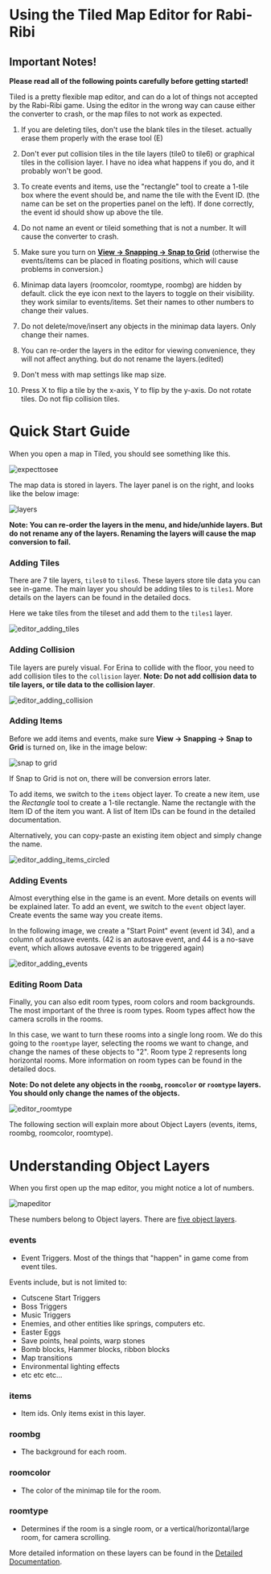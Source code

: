 # Using the Tiled Map Editor for Rabi-Ribi

## Important Notes!
 
**Please read all of the following points carefully before getting started!**

Tiled is a pretty flexible map editor, and can do a lot of things not accepted by the Rabi-Ribi game.
Using the editor in the wrong way can cause either the converter to crash, or the map files to not work as expected.

1. If you are deleting tiles, don't use the blank tiles in the tileset. actually erase them properly with the erase tool (E)

2. Don't ever put collision tiles in the tile layers (tile0 to tile6) or graphical tiles in the collision layer. I have no idea what happens if you do, and it probably won't be good.

3. To create events and items, use the "rectangle" tool to create a 1-tile box where the event should be, and name the tile with the Event ID. (the name can be set on the properties panel on the left). If done correctly, the event id should show up above the tile.

4. Do not name an event or tileid something that is not a number. It will cause the converter to crash.

5. Make sure you turn on [**View -> Snapping -> Snap to Grid**](https://user-images.githubusercontent.com/27341392/30008566-5d1a0a60-9153-11e7-81cf-0d874c735f5c.png) (otherwise the events/items can be placed in floating positions, which will cause problems in conversion.)

6. Minimap data layers (roomcolor, roomtype, roombg) are hidden by default. click the eye icon next to the layers to toggle on their visibility. they work similar to events/items. Set their names to other numbers to change their values.

7. Do not delete/move/insert any objects in the minimap data layers. Only change their names.

8. You can re-order the layers in the editor for viewing convenience, they will not affect anything. but do not rename the layers.(edited)

9. Don't mess with map settings like map size.

10. Press X to flip a tile by the x-axis, Y to flip by the y-axis. Do not rotate tiles. Do not flip collision tiles.


# Quick Start Guide

When you open a map in Tiled, you should see something like this.

![expecttosee](https://user-images.githubusercontent.com/27341392/30276609-f61fd322-9737-11e7-82cf-f70c570e5af9.png)

The map data is stored in layers. The layer panel is on the right, and looks like the below image:

![layers](https://user-images.githubusercontent.com/27341392/30008490-cf24761e-9152-11e7-94d2-955ab89621a7.png)

**Note: You can re-order the layers in the menu, and hide/unhide layers. But do not rename any of the layers. Renaming the layers will cause the map conversion to fail.**

### Adding Tiles

There are 7 tile layers, `tiles0` to `tiles6`. These layers store tile data you can see in-game. The main layer you should be adding tiles to is `tiles1`. More details on the layers can be found in the detailed docs.

Here we take tiles from the tileset and add them to the `tiles1` layer.

![editor_adding_tiles](https://user-images.githubusercontent.com/27341392/30276612-f9f1f23c-9737-11e7-9df0-85c9e8b8c24a.png)

### Adding Collision

Tile layers are purely visual. For Erina to collide with the floor, you need to add collision tiles to the `collision` layer. **Note: Do not add collision data to tile layers, or tile data to the collision layer**.

![editor_adding_collision](https://user-images.githubusercontent.com/27341392/30276606-f5d4d1f6-9737-11e7-8a4a-86fff8f02dca.png)

### Adding Items

Before we add items and events, make sure **View -> Snapping -> Snap to Grid** is turned on, like in the image below:

![snap to grid](https://user-images.githubusercontent.com/27341392/30008566-5d1a0a60-9153-11e7-81cf-0d874c735f5c.png)

If Snap to Grid is not on, there will be conversion errors later.

To add items, we switch to the `items` object layer. To create a new item, use the *Rectangle* tool to create a 1-tile rectangle. Name the rectangle with the Item ID of the item you want. A list of Item IDs can be found in the detailed documentation.

Alternatively, you can copy-paste an existing item object and simply change the name.

![editor_adding_items_circled](https://user-images.githubusercontent.com/27341392/30283100-bded89d8-9749-11e7-8f0e-2888ee04f7d1.png)

### Adding Events

Almost everything else in the game is an event. More details on events will be explained later. To add an event, we switch to the `event` object layer. Create events the same way you create items.

In the following image, we create a "Start Point" event (event id 34), and a column of autosave events. (42 is an autosave event, and 44 is a no-save event, which allows autosave events to be triggered again)

![editor_adding_events](https://user-images.githubusercontent.com/27341392/30276605-f5ced0da-9737-11e7-8bea-c267c124e782.png)

### Editing Room Data

Finally, you can also edit room types, room colors and room backgrounds. The most important of the three is room types. Room types affect how the camera scrolls in the rooms.

In this case, we want to turn these rooms into a single long room. We do this going to the `roomtype` layer, selecting the rooms we want to change, and change the names of these objects to "2". Room type 2 represents long horizontal rooms. More information on room types can be found in the detailed docs.

**Note: Do not delete any objects in the `roombg`, `roomcolor` or `roomtype` layers. You should only change the names of the objects.**

![editor_roomtype](https://user-images.githubusercontent.com/27341392/30276604-f59e4370-9737-11e7-9274-5cb74c175e21.png)

The following section will explain more about Object Layers (events, items, roombg, roomcolor, roomtype).

# Understanding Object Layers

When you first open up the map editor, you might notice a lot of numbers.

![mapeditor](https://user-images.githubusercontent.com/27341392/30008300-b79449c2-9150-11e7-8425-54c32eba09d3.png)

These numbers belong to Object layers. There are [five object layers](https://user-images.githubusercontent.com/27341392/30008490-cf24761e-9152-11e7-94d2-955ab89621a7.png).

### events
- Event Triggers. Most of the things that "happen" in game come from event tiles.

Events include, but is not limited to:
* Cutscene Start Triggers
* Boss Triggers
* Music Triggers
* Enemies, and other entities like springs, computers etc.
* Easter Eggs
* Save points, heal points, warp stones
* Bomb blocks, Hammer blocks, ribbon blocks
* Map transitions
* Environmental lighting effects
* etc etc etc...

### items
- Item ids. Only items exist in this layer.

### roombg
- The background for each room.

### roomcolor
- The color of the minimap tile for the room.

### roomtype
- Determines if the room is a single room, or a vertical/horizontal/large room, for camera scrolling.

More detailed information on these layers can be found in the [Detailed Documentation](https://github.com/wcko87/rabiribi-map-editing/tree/master/docs).

